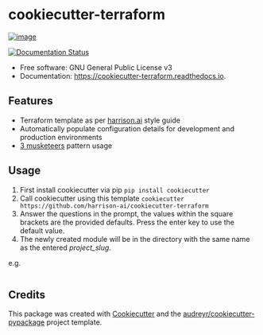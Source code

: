 # cookiecutter-terraform

[![image]][1]

[![Documentation Status]][2]

-   Free software: GNU General Public License v3
-   Documentation: <https://cookiecutter-terraform.readthedocs.io>.

## Features

- Terraform template as per [harrison.ai](https://www.harrison.ai/) style guide
- Automatically populate configuration details for development and production environments
- [3 musketeers](https://3musketeers.io/) pattern usage

## Usage

1. First install cookiecutter via pip `pip install cookiecutter`
2. Call cookiecutter using this template `cookiecutter https://github.com/harrison-ai/cookiecutter-terraform`
3. Answer the questions in the prompt, the values within the square brackets are the provided defaults.  Press the enter key to use the default value.
4. The newly created module will be in the directory with the same name as the entered *project_slug*.

e.g.
```bash
```


## Credits

This package was created with [Cookiecutter] and the
[audreyr/cookiecutter-pypackage] project template.

  [image]: https://img.shields.io/pypi/v/cookiecutter_terraform.svg
  [1]: https://pypi.python.org/pypi/cookiecutter_terraform
  [Documentation Status]: https://readthedocs.org/projects/cookiecutter-terraform/badge/?version=latest
  [2]: https://cookiecutter-terraform.readthedocs.io/en/latest/?badge=latest
  [Cookiecutter]: https://github.com/audreyr/cookiecutter
  [audreyr/cookiecutter-pypackage]: https://github.com/audreyr/cookiecutter-pypackage
